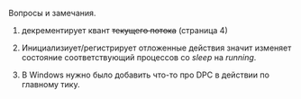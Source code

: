 Вопросы и замечания.

1. декрементирует квант ~~текущего потока~~ (страница 4)

2. Инициализиует/регистрирует отложенные действия значит изменяет состояние
   соответствующий процессов со *sleep* на *running*.

3. В Windows нужно было добавить что-то про DPC в действии по главному тику.
